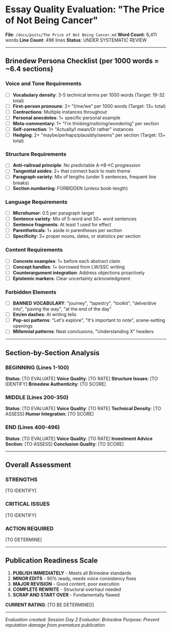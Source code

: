 # Essay Quality Evaluation: "The Price of Not Being Cancer"

**File**: `/docs/posts/The Price of Not Being Cancer.md`
**Word Count**: 6,411 words
**Line Count**: 496 lines
**Status**: UNDER SYSTEMATIC REVIEW

---

## Brinedew Persona Checklist (per 1000 words = ~6.4 sections)

### Voice and Tone Requirements
- [ ] **Vocabulary density**: 3-5 technical terms per 1000 words (Target: 19-32 total)
- [ ] **First-person pronouns**: 2+ "I/me/we" per 1000 words (Target: 13+ total)
- [ ] **Contractions**: Multiple instances throughout
- [ ] **Personal anecdotes**: 1+ specific personal example
- [ ] **Meta-commentary**: 1+ "I'm thinking/noticing/wondering" per section
- [ ] **Self-correction**: 1+ "Actually/I mean/Or rather" instances
- [ ] **Hedging**: 2+ "maybe/perhaps/plausibly/seems" per section (Target: 13+ total)

### Structure Requirements
- [ ] **Anti-railroad principle**: No predictable A→B→C progression
- [ ] **Tangential asides**: 2+ that connect back to main theme
- [ ] **Paragraph variety**: Mix of lengths (under 5 sentences, frequent line breaks)
- [ ] **Section numbering**: FORBIDDEN (unless book-length)

### Language Requirements
- [ ] **Microhumor**: 0.5 per paragraph target
- [ ] **Sentence variety**: Mix of 5-word and 30+ word sentences
- [ ] **Sentence fragments**: At least 1 used for effect
- [ ] **Parentheticals**: 1+ aside in parentheses per section
- [ ] **Specificity**: 3+ proper nouns, dates, or statistics per section

### Content Requirements
- [ ] **Concrete examples**: 1+ before each abstract claim
- [ ] **Concept handles**: 1+ borrowed from LW/SSC writing
- [ ] **Counterargument integration**: Address objections proactively
- [ ] **Epistemic markers**: Clear uncertainty acknowledgment

### Forbidden Elements
- [ ] **BANNED VOCABULARY**: "journey", "tapestry", "toolkit", "delve/dive into", "paving the way", "at the end of the day"
- [ ] **Em/en dashes**: AI writing tells
- [ ] **Pop-sci patterns**: "Let's explore", "It's important to note", scene-setting openings
- [ ] **Millennial patterns**: Neat conclusions, "Understanding X" headers

---

## Section-by-Section Analysis

### BEGINNING (Lines 1-100)
**Status**: [TO EVALUATE]
**Voice Quality**: [TO RATE]
**Structure Issues**: [TO IDENTIFY]
**Brinedew Authenticity**: [TO SCORE]

### MIDDLE (Lines 200-350)
**Status**: [TO EVALUATE]
**Voice Quality**: [TO RATE]
**Technical Density**: [TO ASSESS]
**Humor Integration**: [TO SCORE]

### END (Lines 400-496)
**Status**: [TO EVALUATE]
**Voice Quality**: [TO RATE]
**Investment Advice Section**: [TO ASSESS]
**Conclusion Quality**: [TO SCORE]

---

## Overall Assessment

### STRENGTHS
[TO IDENTIFY]

### CRITICAL ISSUES
[TO IDENTIFY]

### ACTION REQUIRED
[TO DETERMINE]

---

## Publication Readiness Scale
1. **PUBLISH IMMEDIATELY** - Meets all Brinedew standards
2. **MINOR EDITS** - 90% ready, needs voice consistency fixes
3. **MAJOR REVISION** - Good content, poor execution
4. **COMPLETE REWRITE** - Structural overhaul needed
5. **SCRAP AND START OVER** - Fundamentally flawed

**CURRENT RATING**: [TO BE DETERMINED]

---

*Evaluation created: Session Day 2*
*Evaluator: Brinedew*
*Purpose: Prevent reputation damage from premature publication*
